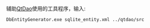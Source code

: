 辅助[QtDao](https://github.com/daonvshu/QtDao)使用的工具程序，输入:
```
DbEntityGenerator.exe sqlite_entity.xml ../qtdao/src
```
